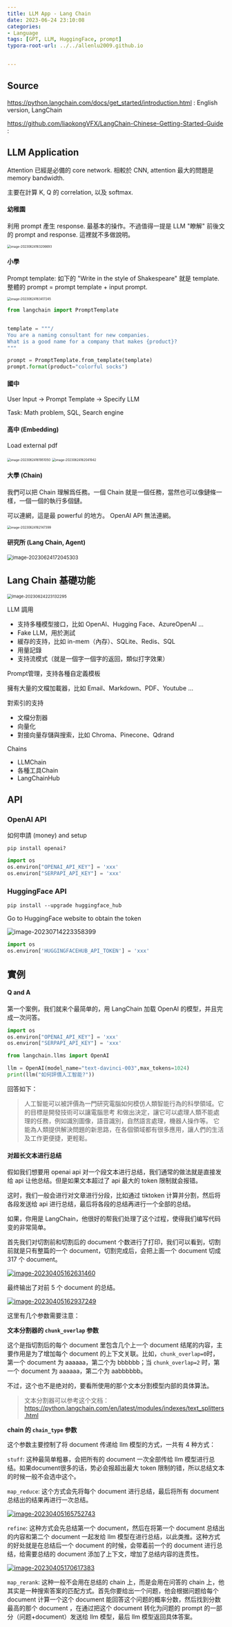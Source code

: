```yaml
---
title: LLM App - Lang Chain
date: 2023-06-24 23:10:08
categories:
- Language
tags: [GPT, LLM, HuggingFace, prompt]
typora-root-url: ../../allenlu2009.github.io


---
```






## Source

https://python.langchain.com/docs/get_started/introduction.html  : English version, LangChain

https://github.com/liaokongVFX/LangChain-Chinese-Getting-Started-Guide : 





## LLM Application

Attention 已經是必備的 core network.   相較於 CNN,  attention 最大的問題是 memory bandwidth.

主要在計算 K, Q 的 correlation, 以及 softmax.





#### 幼稚園

利用 prompt 產生 response.  最基本的操作。不過值得一提是 LLM "瞭解" 前後文的 prompt and response.  這裡就不多做說明。

<img src="/media/image-20230624163206693.png" alt="image-20230624163206693" style="zoom:50%;" />

#### 小學

Prompt template:  如下的 "Write in the style of Shakespeare" 就是 template.  整體的 prompt = prompt template + input prompt.

<img src="/media/image-20230624163417245.png" alt="image-20230624163417245" style="zoom:50%;" />

```python
from langchain import PromptTemplate


template = """/
You are a naming consultant for new companies.
What is a good name for a company that makes {product}?
"""

prompt = PromptTemplate.from_template(template)
prompt.format(product="colorful socks")
```



#### 國中

User Input -> Prompt Template -> Specify LLM

Task: Math problem, SQL, Search engine



#### 高中 (Embedding)

Load external pdf

<img src="/media/image-20230624161951050.png" alt="image-20230624161951050" style="zoom:50%;" />

<img src="/media/image-20230624162041942.png" alt="image-20230624162041942" style="zoom:50%;" />

#### 大學 (Chain)

我們可以把 Chain 理解爲任務。一個 Chain 就是一個任務，當然也可以像鏈條一樣，一個一個的執行多個鏈。

可以連網，這是最 powerful 的地方。 OpenAI API 無法連網。

<img src="/media/image-20230624162147399.png" alt="image-20230624162147399" style="zoom:50%;" />



#### 研究所 (Lang Chain, Agent)

<img src="/media/image-20230624172045303.png" alt="image-20230624172045303" style="zoom:80%;" />



## Lang Chain 基礎功能



<img src="/media/image-20230624223132295.png" alt="image-20230624223132295" style="zoom:67%;" />

LLM 調用

- 支持多種模型接口，比如 OpenAI、Hugging Face、AzureOpenAI ...
- Fake LLM，用於測試
- 緩存的支持，比如 in-mem（內存）、SQLite、Redis、SQL
- 用量記錄
- 支持流模式（就是一個字一個字的返回，類似打字效果）



Prompt管理，支持各種自定義模板

擁有大量的文檔加載器，比如 Email、Markdown、PDF、Youtube ...

對索引的支持

- 文檔分割器
- 向量化
- 對接向量存儲與搜索，比如 Chroma、Pinecone、Qdrand



Chains

- LLMChain
- 各種工具Chain
- LangChainHub





## API

### OpenAI API

如何申請 (money) and setup

```
pip install openai?
```





```python
import os
os.environ["OPENAI_API_KEY"] = 'xxx'
os.environ["SERPAPI_API_KEY"] = 'xxx'
```



### HuggingFace API

```
pip install --upgrade huggingface_hub
```

Go to HuggingFace website to obtain the token

![image-20230714223358399](/media/image-20230714223358399.png)

```python
import os
os.environ['HUGGINGFACEHUB_API_TOKEN'] = 'xxx'
```



## 實例

#### Q and A

第一个案例，我们就来个最简单的，用 LangChain 加载 OpenAI 的模型，并且完成一次问答。

```python
import os
os.environ["OPENAI_API_KEY"] = 'xxx'
os.environ["SERPAPI_API_KEY"] = 'xxx'

from langchain.llms import OpenAI

llm = OpenAI(model_name="text-davinci-003",max_tokens=1024)
print(llm("如何評價人工智能?"))
```

回答如下：

> 人工智能可以被評價為一門研究電腦如何模仿人類智能行為的科學領域。它的目標是開發技術可以讓電腦思考 
> 和做出決定，讓它可以處理人類不能處理的任務，例如識別圖像，語音識別，自然語言處理，機器人操作等。 
> 它能為人類提供解決問題的新思路，在各個領域都有很多應用，讓人們的生活及工作更便捷，更輕鬆。 



#### 对超长文本进行总结

假如我们想要用 openai api 对一个段文本进行总结，我们通常的做法就是直接发给 api 让他总结。但是如果文本超过了 api 最大的 token 限制就会报错。

这时，我们一般会进行对文章进行分段，比如通过 tiktoken 计算并分割，然后将各段发送给 api 进行总结，最后将各段的总结再进行一个全部的总结。

如果，你用是 LangChain，他很好的帮我们处理了这个过程，使得我们编写代码变的非常简单。

首先我们对切割前和切割后的 document 个数进行了打印，我们可以看到，切割前就是只有整篇的一个 document，切割完成后，会把上面一个 document 切成 317 个 document。

[![image-20230405162631460](https://github.com/liaokongVFX/LangChain-Chinese-Getting-Started-Guide/raw/main/doc/image-20230405162631460.png)](https://github.com/liaokongVFX/LangChain-Chinese-Getting-Started-Guide/blob/main/doc/image-20230405162631460.png)

最终输出了对前 5 个 document 的总结。

[![image-20230405162937249](https://github.com/liaokongVFX/LangChain-Chinese-Getting-Started-Guide/raw/main/doc/image-20230405162937249.png)](https://github.com/liaokongVFX/LangChain-Chinese-Getting-Started-Guide/blob/main/doc/image-20230405162937249.png)

这里有几个参数需要注意：

**文本分割器的 `chunk_overlap` 参数**

这个是指切割后的每个 document 里包含几个上一个 document 结尾的内容，主要作用是为了增加每个 document 的上下文关联。比如，`chunk_overlap=0`时， 第一个 document 为 aaaaaa，第二个为 bbbbbb；当 `chunk_overlap=2` 时，第一个 document 为 aaaaaa，第二个为 aabbbbbb。

不过，这个也不是绝对的，要看所使用的那个文本分割模型内部的具体算法。

> 文本分割器可以参考这个文档：https://python.langchain.com/en/latest/modules/indexes/text_splitters.html

**chain 的 `chain_type` 参数**

这个参数主要控制了将 document 传递给 llm 模型的方式，一共有 4 种方式：

`stuff`: 这种最简单粗暴，会把所有的 document 一次全部传给 llm 模型进行总结。如果document很多的话，势必会报超出最大 token 限制的错，所以总结文本的时候一般不会选中这个。

`map_reduce`: 这个方式会先将每个 document 进行总结，最后将所有 document 总结出的结果再进行一次总结。

[![image-20230405165752743](https://github.com/liaokongVFX/LangChain-Chinese-Getting-Started-Guide/raw/main/doc/image-20230405165752743.png)](https://github.com/liaokongVFX/LangChain-Chinese-Getting-Started-Guide/blob/main/doc/image-20230405165752743.png)

`refine`: 这种方式会先总结第一个 document，然后在将第一个 document 总结出的内容和第二个 document 一起发给 llm 模型在进行总结，以此类推。这种方式的好处就是在总结后一个 document 的时候，会带着前一个的 document 进行总结，给需要总结的 document 添加了上下文，增加了总结内容的连贯性。

[![image-20230405170617383](https://github.com/liaokongVFX/LangChain-Chinese-Getting-Started-Guide/raw/main/doc/image-20230405170617383.png)](https://github.com/liaokongVFX/LangChain-Chinese-Getting-Started-Guide/blob/main/doc/image-20230405170617383.png)

`map_rerank`: 这种一般不会用在总结的 chain 上，而是会用在问答的 chain 上，他其实是一种搜索答案的匹配方式。首先你要给出一个问题，他会根据问题给每个 document 计算一个这个 document 能回答这个问题的概率分数，然后找到分数最高的那个 document ，在通过把这个 document 转化为问题的 prompt 的一部分（问题+document）发送给 llm 模型，最后 llm 模型返回具体答案。
